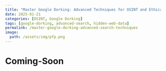 ```yaml
---
title: "Master Google Dorking: Advanced Techniques for OSINT and Ethical Hacking"
date: 2025-01-21
categories: [OSINT, Google Dorking]
tags: [google-dorking, advanced-search, hidden-web-data]
permalink: /master-google-dorking-advanced-search-techniques
image:
  path: /assets/img/pfp.png
---
```


# Coming-Soon
